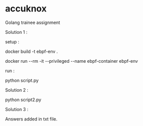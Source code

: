 # accuknox
Golang trainee assignment

Solution 1 : 

setup : 

docker build -t ebpf-env .


docker run --rm -it --privileged --name ebpf-container ebpf-env

run : 

python script.py

Solution 2 : 

python script2.py

Solution 3 : 

Answers added in txt file.

